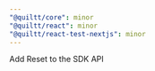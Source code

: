 ```yaml
---
"@quiltt/core": minor
"@quiltt/react": minor
"@quiltt/react-test-nextjs": minor
---
```


Add Reset to the SDK API
